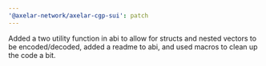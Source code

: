 ```yaml
---
'@axelar-network/axelar-cgp-sui': patch
---
```


Added a two utility function in abi to allow for structs and nested vectors to be encoded/decoded, added a readme to abi, and used macros to clean up the code a bit.
